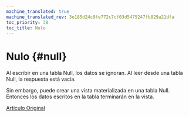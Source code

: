 ```yaml
---
machine_translated: true
machine_translated_rev: 3e185d24c9fe772c7cf03d5475247fb829a21dfa
toc_priority: 38
toc_title: Nulo
---
```


# Nulo {#null}

Al escribir en una tabla Null, los datos se ignoran. Al leer desde una tabla Null, la respuesta está vacía.

Sin embargo, puede crear una vista materializada en una tabla Null. Entonces los datos escritos en la tabla terminarán en la vista.

[Artículo Original](https://clickhouse.tech/docs/en/operations/table_engines/null/) <!--hide-->
